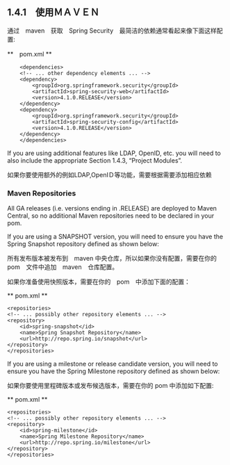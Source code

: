 ## 1.4.1　使用ＭＡＶＥＮ

通过　maven　获取　Spring Security　最简洁的依赖通常看起来像下面这样配置:

**　pom.xml **

        <dependencies>
        <!-- ... other dependency elements ... -->
        <dependency>
        	<groupId>org.springframework.security</groupId>
        	<artifactId>spring-security-web</artifactId>
        	<version>4.1.0.RELEASE</version>
        </dependency>
        <dependency>
        	<groupId>org.springframework.security</groupId>
        	<artifactId>spring-security-config</artifactId>
        	<version>4.1.0.RELEASE</version>
        </dependency>
        </dependencies>
        
If you are using additional features like LDAP, OpenID, etc. you will need to also include the appropriate Section 1.4.3, “Project Modules”.

如果你要使用额外的例如LDAP,OpenIＤ等功能，需要根据需要添加相应依赖

### Maven Repositories

All GA releases (i.e. versions ending in .RELEASE) are deployed to Maven Central, so no additional Maven repositories need to be declared in your pom.

If you are using a SNAPSHOT version, you will need to ensure you have the Spring Snapshot repository defined as shown below:

所有发布版本被发布到　maven 中央仓库，所以如果你没有配置，需要在你的　pom　文件中追加　maven　仓库配置。

如果你准备使用快照版本，需要在你的　pom　中添加下面的配置：

** pom.xml **

    <repositories>
    <!-- ... possibly other repository elements ... -->
    <repository>
    	<id>spring-snapshot</id>
    	<name>Spring Snapshot Repository</name>
    	<url>http://repo.spring.io/snapshot</url>
    </repository>
    </repositories>
   
If you are using a milestone or release candidate version, you will need to ensure you have the Spring Milestone repository defined as shown below:

如果你要使用里程碑版本或发布候选版本，需要在你的 pom 中添加如下配置:

** pom.xml ** 

    <repositories>
    <!-- ... possibly other repository elements ... -->
    <repository>
    	<id>spring-milestone</id>
    	<name>Spring Milestone Repository</name>
    	<url>http://repo.spring.io/milestone</url>
    </repository>
    </repositories>
    













